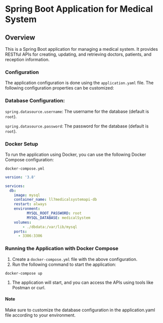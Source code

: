 # Spring Boot Application for Medical System
## Overview
This is a Spring Boot application for managing a medical system. It provides RESTful APIs for creating, updating, and retrieving doctors, patients, and reception information.

### Configuration
The application configuration is done using the `application.yaml` file. The following configuration properties can be customized:

### Database Configuration:
`spring.datasource.username`: The username for the database (default is `root`).

`spring.datasource.password`: The password for the database (default is `root`).

### Docker Setup
To run the application using Docker, you can use the following Docker Compose configuration:

`docker-compose.yml`
```  yaml
version: '3.8'

services:
  db:
    image: mysql
    container_name: ll7medicalsystemapi-db
    restart: always
    environment:
          MYSQL_ROOT_PASSWORD: root
          MYSQL_DATABASE: medicalSystem
    volumes:
        - ./dbdata:/var/lib/mysql
    ports:
      - 3306:3306
```  

 ### Running the Application with Docker Compose
1) Create a `docker-compose.yml` file with the above configuration.
2) Run the following command to start the application:
``` bash
docker-compose up
```
1) The application will start, and you can access the APIs using tools like Postman or curl.
 #### Note
Make sure to customize the database configuration in the application.yaml file according to your environment.
